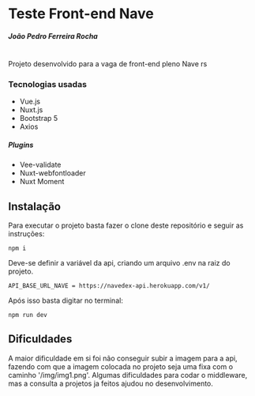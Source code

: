 # Teste Front-end Nave
##### João Pedro Ferreira Rocha
#
#
Projeto desenvolvido para a vaga de front-end pleno Nave rs 

### Tecnologias usadas

- Vue.js
- Nuxt.js
- Bootstrap 5
- Axios

##### Plugins

- Vee-validate
- Nuxt-webfontloader
- Nuxt Moment

## Instalação

Para executar o projeto basta fazer o clone deste repositório e seguir as instruções:

```
npm i
```

Deve-se definir a variável da api, criando um arquivo .env na raiz do projeto.
```
API_BASE_URL_NAVE = https://navedex-api.herokuapp.com/v1/
``` 

Após isso basta digitar no terminal:

```
npm run dev
```


## Dificuldades

A maior dificuldade em si foi não conseguir subir a imagem para a api, fazendo com que a imagem colocada no projeto seja uma fixa com o caminho '/img/img1.png'.
Algumas dificuldades para codar o middleware, mas a consulta a projetos ja feitos ajudou no desenvolvimento.

